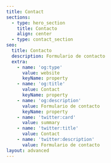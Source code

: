 ```yaml
---
title: Contact
sections:
  - type: hero_section
    title: Contacto
    align: center
  - type: contact_section
seo:
  title: Contacto
  description: Formulario de contacto
  extra:
    - name: 'og:type'
      value: website
      keyName: property
    - name: 'og:title'
      value: Contact
      keyName: property
    - name: 'og:description'
      value: Formulario de contacto
      keyName: property
    - name: 'twitter:card'
      value: summary
    - name: 'twitter:title'
      value: Contact
    - name: 'twitter:description'
      value: Formulario de contacto
layout: advanced
---
```

